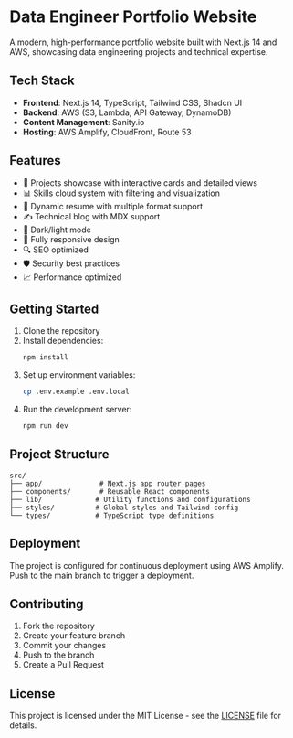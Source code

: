 # Data Engineer Portfolio Website

A modern, high-performance portfolio website built with Next.js 14 and AWS, showcasing data engineering projects and technical expertise.

## Tech Stack

- **Frontend**: Next.js 14, TypeScript, Tailwind CSS, Shadcn UI
- **Backend**: AWS (S3, Lambda, API Gateway, DynamoDB)
- **Content Management**: Sanity.io
- **Hosting**: AWS Amplify, CloudFront, Route 53

## Features

- 🚀 Projects showcase with interactive cards and detailed views
- 📊 Skills cloud system with filtering and visualization
- 📝 Dynamic resume with multiple format support
- ✍️ Technical blog with MDX support
- 🎨 Dark/light mode
- 📱 Fully responsive design
- 🔍 SEO optimized
- 🛡️ Security best practices
- 📈 Performance optimized

## Getting Started

1. Clone the repository
2. Install dependencies:
   ```bash
   npm install
   ```
3. Set up environment variables:
   ```bash
   cp .env.example .env.local
   ```
4. Run the development server:
   ```bash
   npm run dev
   ```

## Project Structure

```
src/
├── app/              # Next.js app router pages
├── components/       # Reusable React components
├── lib/             # Utility functions and configurations
├── styles/          # Global styles and Tailwind config
└── types/           # TypeScript type definitions
```

## Deployment

The project is configured for continuous deployment using AWS Amplify. Push to the main branch to trigger a deployment.

## Contributing

1. Fork the repository
2. Create your feature branch
3. Commit your changes
4. Push to the branch
5. Create a Pull Request

## License

This project is licensed under the MIT License - see the [LICENSE](LICENSE) file for details. 